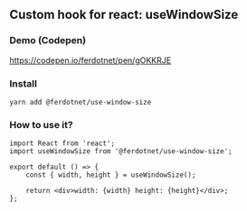 ## Custom hook for react: useWindowSize

### Demo (Codepen)

https://codepen.io/ferdotnet/pen/gOKKRJE

### Install

```yarn add @ferdotnet/use-window-size```

### How to use it?

```
import React from 'react';
import useWindowSize from '@ferdotnet/use-window-size';

export default () => {
    const { width, height } = useWindowSize(); 

    return <div>width: {width} height: {height}</div>;
};
```
